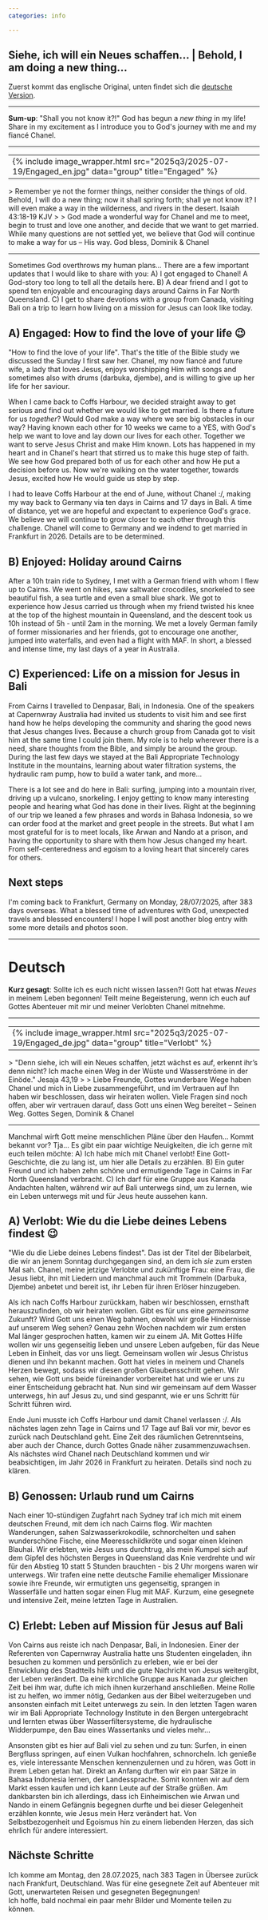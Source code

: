 ```yaml
---
categories: info

---
```


## Siehe, ich will ein Neues schaffen...   \|   Behold, I am doing a new thing...
Zuerst kommt das englische Original, unten findet sich die [deutsche Version](#deutsch).

---
**Sum-up**: "Shall you not know it?!" God has begun a _new thing_ in my life! Share in my excitement as I introduce you to God's journey with me and my fiancé Chanel.

---

<table>
  <tr>
    <td>
      {% include image_wrapper.html src="2025q3/2025-07-19/Engaged_en.jpg" data="group" title="Engaged" %}
    </td>
  </tr>
</table>
> Remember ye not the former things, neither consider the things of old. Behold, I will do a new thing; now it shall spring forth; shall ye not know it? I will even make a way in the wilderness, and rivers in the desert. Isaiah 43:18-19 KJV
> 
> God made a wonderful way for Chanel and me to meet, begin to trust and love one another, and decide that we want to get married.
While many questions are not settled yet, we believe that God will continue to make a way for us – His way.
God bless,
Dominik & Chanel

---

Sometimes God overthrows my human plans...
There are a few important updates that I would like to share with you:
A) I got engaged to Chanel! A God-story too long to tell all the details here.
B) A dear friend and I got to spend ten enjoyable and encouraging days around Cairns in Far North Queensland.
C) I get to share devotions with a group from Canada, visiting Bali on a trip to learn how living on a mission for Jesus can look like today. 

## A) Engaged: How to find the love of your life 😉
"How to find the love of your life". That's the title of the Bible study we discussed the Sunday I first saw her. Chanel, my now fiancé and future wife, a lady that loves Jesus, enjoys worshipping Him with songs and sometimes also with drums (darbuka, djembe), and is willing to give up her life for her saviour.

When I came back to Coffs Harbour, we decided straight away to get serious and find out whether we would like to get married. Is there a future for us _together_? Would God make a way where we see big obstacles in our way?
Having known each other for 10 weeks we came to a YES, with God's help we want to love and lay down our lives for each other. Together we want to serve Jesus Christ and make Him known.
Lots has happened in my heart and in Chanel's heart that stirred us to make this huge step of faith. We see how God prepared both of us for each other and how He put a decision before us. 
Now we're walking on the water together, towards Jesus, excited how He would guide us step by step. 

I had to leave Coffs Harbour at the end of June, without Chanel :/, making my way back to Germany via ten days in Cairns and 17 days in Bali. A time of distance, yet we are hopeful and expectant to experience God's grace. We believe we will continue to grow closer to each other through this challenge. 
Chanel will come to Germany and we indend to get married in Frankfurt in 2026. Details are to be determined.

## B) Enjoyed: Holiday around Cairns
After a 10h train ride to Sydney, I met with a German friend with whom I flew up to Cairns.
We went on hikes, saw saltwater crocodiles, snorkeled to see beautiful fish, a sea turtle and even a small blue shark. We got to experience how Jesus carried us through when my friend twisted his knee at the top of the highest mountain in Queensland, and the descent took us 10h instead of 5h - until 2am in the morning. 
We met a lovely German family of former missionaries and her friends, got to encourage one another, jumped into waterfalls, and even had a flight with MAF. 
In short, a blessed and intense time, my last days of a year in Australia. 

## C) Experienced: Life on a mission for Jesus in Bali
From Cairns I travelled to Denpasar, Bali, in Indonesia. One of the speakers at Capernwray Australia had invited us students to visit him and see first hand how he helps developing the community and sharing the good news that Jesus changes lives. Because a church group from Canada got to visit him at the same time I could join them. My role is to help wherever there is a need, share thoughts from the Bible, and simply be around the group.
During the last few days we stayed at the Bali Appropriate Technology Institute in the mountains, learning about water filtration systems, the hydraulic ram pump, how to build a water tank, and more...

There is a lot see and do here in Bali: surfing, jumping into a mountain river, driving up a vulcano, snorkeling. I enjoy getting to know many interesting people and hearing what God has done in their lives. Right at the beginning of our trip we leaned a few phrases and words in Bahasa Indonesia, so we can order food at the market and  greet people in the streets.
But what I am most grateful for is to meet locals, like Arwan and Nando at a prison, and having the opportunity to share with them how Jesus changed my heart. From self-centeredness and egoism to a loving heart that sincerely cares for others. 

## Next steps
I'm coming back to Frankfurt, Germany on Monday, 28/07/2025, after 383 days overseas. What a blessed time of adventures with God, unexpected travels and blessed encounters! 
I hope I will post another blog entry with some more details and photos soon. 

---

# Deutsch

**Kurz gesagt**: Sollte ich es euch nicht wissen lassen?! Gott hat etwas _Neues_ in meinem Leben begonnen! Teilt meine Begeisterung, wenn ich euch auf Gottes Abenteuer mit mir und meiner Verlobten Chanel mitnehme. 

---

<table>
  <tr>
    <td>
      {% include image_wrapper.html src="2025q3/2025-07-19/Engaged_de.jpg" data="group" title="Verlobt" %}
    </td>
  </tr>
</table>
> "Denn siehe, ich will ein Neues schaffen, jetzt wächst es auf, erkennt ihr’s denn nicht? Ich mache einen Weg in der Wüste und Wasserströme in der Einöde." Jesaja 43,19
>
> Liebe Freunde,
Gottes wunderbare Wege haben Chanel und mich in Liebe zusammengeführt, und im Vertrauen auf Ihn haben wir beschlossen, dass wir heiraten wollen.
Viele Fragen sind noch offen, aber wir vertrauen darauf, dass Gott uns einen Weg bereitet – Seinen Weg.
Gottes Segen,
Dominik & Chanel

---

Manchmal wirft Gott meine menschlichen Pläne über den Haufen... Kommt bekannt vor? Tja... 
Es gibt ein paar wichtige Neuigkeiten, die ich gerne mit euch teilen möchte:
A) Ich habe mich mit Chanel verlobt! Eine Gott-Geschichte, die zu lang ist, um hier alle Details zu erzählen.
B) Ein guter Freund und ich haben zehn schöne und ermutigende Tage in Cairns in Far North Queensland verbracht.
C) Ich darf für eine Gruppe aus Kanada Andachten halten, während wir auf Bali unterwegs sind, um zu lernen, wie ein Leben unterwegs mit und für Jeus heute aussehen kann. 

## A) Verlobt: Wie du die Liebe deines Lebens findest 😉
"Wie du die Liebe deines Lebens findest". Das ist der Titel der Bibelarbeit, die wir an jenem Sonntag durchgegangen sind, an dem ich _sie_ zum ersten Mal sah. Chanel, meine jetzige Verlobte und zukünftige Frau: eine Frau, die Jesus liebt, ihn mit Liedern und manchmal auch mit Trommeln (Darbuka, Djembe) anbetet und bereit ist, ihr Leben für ihren Erlöser hinzugeben.

Als ich nach Coffs Harbour zurückkam, haben wir beschlossen, ernsthaft herauszufinden, ob wir heiraten wollen. Gibt es für uns eine _gemeinsame_ Zukunft? Wird Gott uns einen Weg bahnen, obwohl wir große Hindernisse auf unserem Weg sehen?
Genau zehn Wochen nachdem wir zum ersten Mal länger gesprochen hatten, kamen wir zu einem JA. Mit Gottes Hilfe wollen wir uns gegenseitig lieben und unsere Leben aufgeben, für das Neue Leben in Einheit, das vor uns liegt. Gemeinsam wollen wir Jesus Christus dienen und ihn bekannt machen.
Gott hat vieles in meinem und Chanels Herzen bewegt, sodass wir diesen großen Glaubensschritt gehen. Wir sehen, wie Gott uns beide füreinander vorbereitet hat und wie er uns zu einer Entscheidung gebracht hat. 
Nun sind wir gemeinsam auf dem Wasser unterwegs, hin auf Jesus zu, und sind gespannt, wie er uns Schritt für Schritt führen wird. 

Ende Juni musste ich Coffs Harbour und damit Chanel verlassen :/. Als nächstes lagen zehn Tage in Cairns und 17 Tage auf Bali vor mir, bevor es zurück nach Deutschland geht. Eine Zeit des räumlichen Getrenntseins, aber auch der Chance, durch Gottes Gnade näher zusammenzuwachsen. 
Als nächstes wird Chanel nach Deutschland kommen und wir beabsichtigen, im Jahr 2026 in Frankfurt zu heiraten. Details sind noch zu klären.

## B) Genossen: Urlaub rund um Cairns
Nach einer 10-stündigen Zugfahrt nach Sydney traf ich mich mit einem deutschen Freund, mit dem ich nach Cairns flog.
Wir machten Wanderungen, sahen Salzwasserkrokodile, schnorchelten und sahen wunderschöne Fische, eine Meeresschildkröte und sogar einen kleinen Blauhai. Wir erlebten, wie Jesus uns durchtrug, als mein Kumpel sich auf dem Gipfel des höchsten Berges in Queensland das Knie verdrehte und wir für den Abstieg 10 statt 5 Stunden brauchten - bis 2 Uhr morgens waren wir unterwegs. 
Wir trafen eine nette deutsche Familie ehemaliger Missionare sowie ihre Freunde, wir ermutigten uns gegenseitig, sprangen in Wasserfälle und hatten sogar einen Flug mit MAF. 
Kurzum, eine gesegnete und intensive Zeit, meine letzten Tage in Australien. 

## C) Erlebt: Leben auf Mission für Jesus auf Bali
Von Cairns aus reiste ich nach Denpasar, Bali, in Indonesien. Einer der Referenten von Capernwray Australia hatte uns Studenten eingeladen, ihn besuchen zu kommen und persönlich zu erleben, wie er bei der Entwicklung des Stadtteils hilft und die gute Nachricht von Jesus weitergibt, der Leben verändert. Da eine kirchliche Gruppe aus Kanada zur gleichen Zeit bei ihm war, dufte ich mich ihnen kurzerhand anschließen. Meine Rolle ist zu helfen, wo immer nötig, Gedanken aus der Bibel weiterzugeben und ansonsten einfach mit Leitet unterwegs zu sein.
In den letzten Tagen waren wir im Bali Appropriate Technology Institute in den Bergen untergebracht und lernten etwas über Wasserfiltersysteme, die hydraulische Widderpumpe, den Bau eines Wassertanks und vieles mehr...

Ansonsten gibt es hier auf Bali viel zu sehen und zu tun: Surfen, in einen Bergfluss springen, auf einen Vulkan hochfahren, schnorcheln. Ich genieße es, viele interessante Menschen kennenzulernen und zu hören, was Gott in ihrem Leben getan hat. Direkt an Anfang durften wir ein paar Sätze in Bahasa Indonesia lernen, der Landessprache. Somit konnten wir auf dem Markt essen kaufen und ich kann Leute auf der Straße grüßen. 
Am dankbarsten bin ich allerdings, dass ich Einheimischen wie Arwan und Nando in einem Gefängnis begegnen durfte und bei dieser Gelegenheit erzählen konnte, wie Jesus mein Herz verändert hat. Von Selbstbezogenheit und Egoismus hin zu einem liebenden Herzen, das sich ehrlich für andere interessiert.

## Nächste Schritte
Ich komme am Montag, den 28.07.2025, nach 383 Tagen in Übersee zurück nach Frankfurt, Deutschland. Was für eine gesegnete Zeit auf Abenteuer mit Gott, unerwarteten Reisen und gesegneten Begegnungen!  
Ich hoffe, bald nochmal ein paar mehr Bilder und Momente teilen zu können. 
